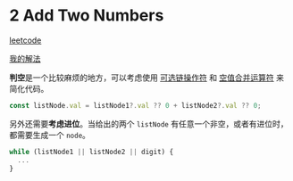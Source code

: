 # 2 Add Two Numbers

[leetcode](https://leetcode.com/problems/add-two-numbers/)

[我的解法](https://github.com/ModyQyW/leetcode/blob/main/1.add-two-numbers.ts)

**判空**是一个比较麻烦的地方，可以考虑使用 [可选链操作符](https://developer.mozilla.org/en-US/docs/Web/JavaScript/Reference/Operators/Optional_chaining) 和 [空值合并运算符](https://developer.mozilla.org/en-US/docs/Web/JavaScript/Reference/Operators/Nullish_coalescing_operator) 来简化代码。

```ts
const listNode.val = listNode1?.val ?? 0 + listNode2?.val ?? 0;
```

另外还需要**考虑进位**。当给出的两个 `listNode` 有任意一个非空，或者有进位时，都需要生成一个 `node`。

```ts
while (listNode1 || listNode2 || digit) {
  ...
}
```
